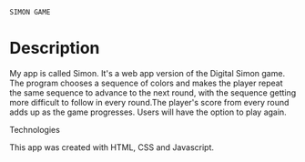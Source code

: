`SIMON GAME`

# Description

My app is called Simon. It's a web app version of the Digital Simon game. The program chooses a sequence of colors and makes the player repeat the same sequence to advance to the next round, with the sequence getting more difficult to follow in every round.The player's score from every round adds up as the game progresses. Users will have the option to play again.

Technologies

This app was created with HTML, CSS and Javascript.
